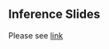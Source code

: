 ## Inference Slides
Please see [link](https://docs.google.com/presentation/d/1psDyb0ZT8u8WnQ4PEYtH__l4AyJb6mw61nrHzLCN_a4/edit#slide=id.g23fa688b0f_3_0)
